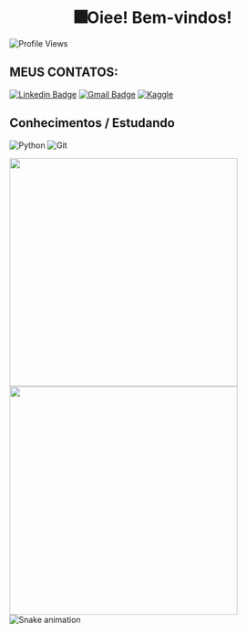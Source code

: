 <h1 align="center"> 🎆Oiee! Bem-vindos!</h1>

![Profile Views](http://estruyf-github.azurewebsites.net/api/VisitorHit?user=juliaeduarda-rg&repo=juliaeduarda-rg&countColorcountColor)


<h2>MEUS CONTATOS:</h2>

[![Linkedin Badge](https://img.shields.io/badge/LinkedIn-0077B5?style=for-the-badge&logo=linkedin&logoColor=white)](https://www.linkedin.com/in/julia--gomes/) 
[![Gmail Badge ](https://img.shields.io/badge/Gmail-D14836?style=for-the-badge&logo=gmail&logoColor=white)](mailto:juliaeduarda6780@gmail.com)
[![Kaggle](https://img.shields.io/badge/kaggle-kaggle-blue)](https://www.kaggle.com/jliaeduarda)

<h2>Conhecimentos / Estudando </h2>

![Python](https://img.shields.io/badge/Python-14354C?style=for-the-badge&logo=python&logoColor=white)
![Git](https://img.shields.io/badge/-Git-222222?style=for-the-badge&logoColor=F05032)


  <img  align="left"  width="400px" src="https://github-readme-stats.vercel.app/api?username=juliaeduarda-rg&show_icons=true&theme=midnight-purple"/>
  <img  align="left"  width="400px" src="https://github-readme-stats.vercel.app/api/top-langs/?username=juliaeduarda-rg&layout=compact&hide=shell&theme=midnight-purple"/>


![Snake animation](https://github.com/juliaeduarda-rg/juliaeduarda-rg/blob/output/github-contribution-grid-snake.svg)

